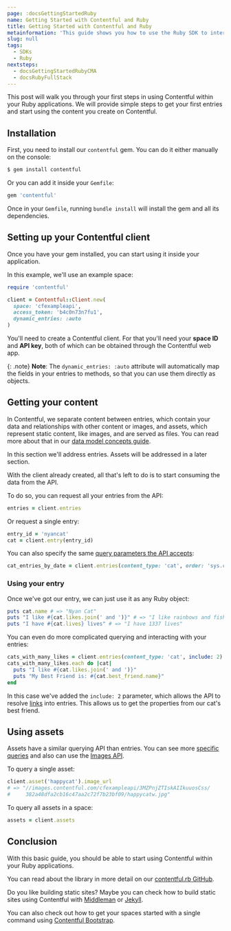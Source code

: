 ```yaml
---
page: :docsGettingStartedRuby
name: Getting Started with Contentful and Ruby
title: Getting Started with Contentful and Ruby
metainformation: 'This guide shows you how to use the Ruby SDK to interact with the Contentful APIs.'
slug: null
tags:
  - SDKs
  - Ruby
nextsteps:
  - docsGettingStartedRubyCMA
  - docsRubyFullStack
---
```


This post will walk you through your first steps in using Contentful within your Ruby applications.
We will provide simple steps to get your first entries and start using the content you create on Contentful.

## Installation

First, you need to install our `contentful` gem. You can do it either manually on the console:

~~~ bash
$ gem install contentful
~~~

Or you can add it inside your `Gemfile`:

~~~ ruby
gem 'contentful'
~~~

Once in your `Gemfile`, running `bundle install` will install the gem and all its dependencies.

## Setting up your Contentful client

Once you have your gem installed, you can start using it inside your application.

In this example, we'll use an example space:

~~~ ruby
require 'contentful'

client = Contentful::Client.new(
  space: 'cfexampleapi',
  access_token: 'b4c0n73n7fu1',
  dynamic_entries: :auto
)
~~~

You'll need to create a Contentful client. For that you'll need your **space ID** and **API key**,
both of which can be obtained through the Contentful web app.

{: .note}
**Note**: The `dynamic_entries: :auto` attribute will automatically map the fields in your entries to methods, so that you can use them directly as objects.

## Getting your content

In Contentful, we separate content between entries, which contain your data and relationships with other
content or images, and assets, which represent static content, like images, and are served as files. You can read more
about that in our [data model concepts guide][6].

In this section we'll address entries. Assets will be addressed in a later section.

With the client already created, all that's left to do is to start consuming the data from the API.

To do so, you can request all your entries from the API:

~~~ ruby
entries = client.entries
~~~

Or request a single entry:

~~~ ruby
entry_id = 'nyancat'
cat = client.entry(entry_id)
~~~

You can also specify the same [query parameters the API accepts][5]:

~~~ ruby
cat_entries_by_date = client.entries(content_type: 'cat', order: 'sys.createdAt')
~~~

### Using your entry

Once we've got our entry, we can just use it as any Ruby object:

~~~ ruby
puts cat.name # => "Nyan Cat"
puts "I like #{cat.likes.join(' and ')}" # => "I like rainbows and fish"
puts "I have #{cat.lives} lives" # => "I have 1337 lives"
~~~

You can even do more complicated querying and interacting with your entries:

~~~ ruby
cats_with_many_likes = client.entries(content_type: 'cat', include: 2).select { |cat| cat.likes.size > 1 }
cats_with_many_likes.each do |cat|
  puts "I like #{cat.likes.join(' and ')}"
  puts "My Best Friend is: #{cat.best_friend.name}"
end
~~~

In this case we've added the `include: 2` parameter, which allows the API to resolve [links][4] into entries.
This allows us to get the properties from our cat's best friend.

## Using assets

Assets have a similar querying API than entries.
You can see more [specific queries][7] and also can use the [Images API][8].

To query a single asset:

~~~ ruby
client.asset('happycat').image_url
# => "//images.contentful.com/cfexampleapi/3MZPnjZTIskAIIkuuosCss/
#     382a48dfa2cb16c47aa2c72f7b23bf09/happycatw.jpg"
~~~

To query all assets in a space:

~~~ ruby
assets = client.assets
~~~

## Conclusion

With this basic guide, you should be able to start using Contentful within your Ruby applications.

You can read about the library in more detail on our [contentful.rb GitHub][1].

Do you like building static sites? Maybe you can check how to build static sites using Contentful with [Middleman][2] or [Jekyll][9].

You can also check out how to get your spaces started with a single command using [Contentful Bootstrap][3].

[1]: https://github.com/contentful/contentful.rb
[2]: https://github.com/contentful/contentful_middleman_examples
[3]: https://github.com/contentful/contentful-bootstrap.rb
[4]: /developers/docs/concepts/links/
[5]: /developers/docs/references/content-delivery-api/#/reference/search-parameters
[6]: /developers/docs/concepts/data-model/
[7]: /developers/docs/references/content-delivery-api/#/reference/search-parameters/filtering-assets-by-mime-type
[8]: /developers/docs/references/images-api/
[9]: https://github.com/contentful/contentful_jekyll_examples
